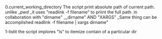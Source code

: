 0.current_working_directory The script print absolute path of current path. unlike __pwd_ _it uses "readlink -f filename" to priint the full path. in collaboration with "dirname" __dirname" AND "XARGS" _Same thing can be accomplished readlink -f filename | xargs dirname"

1-listit the script implores "ls" to itemize contain of a particular dir
